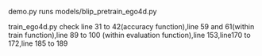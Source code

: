 demo.py runs models/blip_pretrain_ego4d.py

train_ego4d.py
check line 31 to 42(accuracy function),line 59 and 61(within train function),line 89 to 100 (within evaluation function),line 153,line170 to 172,line 185 to 189
